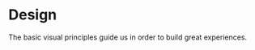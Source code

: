 <script setup>
    const items = [
        {
            title: 'Colors',
            description: 'Communicate the meaning and tone of our experiences by using our brand colors.'
        },
        {
            title: 'Icons',
            description: 'Simple, modern, and friendly visual helpers to guide our merchants to complete any task.'
        },
        {
            title: 'Space',
            description: 'Set of rules for how we measure, size, and space our UI elements'
        },
        {
            title: 'Typography',
            route: '/poc-revel/design/typography',
            description: 'The foundational component to communicate and organize our information hierarchy.'
        },
        {
            title: 'Illustrations',
            route: '/',
            description: 'Communicate complex ideas in a meaningful manner.'
        }
    ];
</script>

# Design
The basic visual principles guide us in order to build great experiences.

<BoxedItems :items="items" />